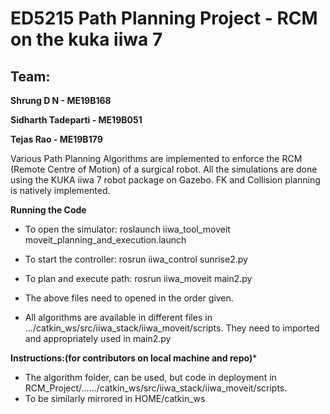 # ED5215 Path Planning Project - RCM on the kuka iiwa 7

## Team:

**Shrung D N - ME19B168**

**Sidharth Tadeparti - ME19B051**

**Tejas Rao - ME19B179**

Various Path Planning Algorithms are implemented to enforce the RCM (Remote Centre of Motion) of a surgical robot. All the simulations are done using the KUKA iiwa 7 robot package on Gazebo. FK and Collision planning is natively implemented.




**Running the Code**
- To open the simulator: roslaunch iiwa_tool_moveit moveit_planning_and_execution.launch
- To start the controller: rosrun iiwa_control sunrise2.py 
- To plan and execute path: rosrun iiwa_moveit main2.py
- The above files need to opened in the order given.

- All algorithms are available in different files in .../catkin_ws/src/iiwa_stack/iiwa_moveit/scripts. They need to imported and appropriately used in main2.py







**Instructions:(for contributors on local machine and repo)***

- The algorithm folder, can be used, but code in deployment in RCM_Project/....../catkin_ws/src/iiwa_stack/iiwa_moveit/scripts.
- To be similarly mirrored in HOME/catkin_ws
